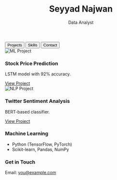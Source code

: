 <!DOCTYPE html>
<html lang="en">
<head>
  <meta charset="UTF-8">
  <meta name="viewport" content="width=device-width, initial-scale=1.0">
  <title>Seyyad Najwan | Data Analyst</title>
  <link rel="stylesheet" href="styles.css">
</head>
<body>
  <!-- Header -->
  <header>
    <h1>Seyyad Najwan</h1>
    <p>Data Analyst</p>
  </header>

  <!-- Navigation Tabs -->
  <div class="tabs">
    <button class="tab-button active" onclick="openTab('projects')">Projects</button>
    <button class="tab-button" onclick="openTab('skills')">Skills</button>
    <button class="tab-button" onclick="openTab('contact')">Contact</button>
  </div>

  <!-- Projects Section (Cards) -->
  <div id="projects" class="tab-content active">
    <div class="card">
      <img src="assets/images/project1.jpg" alt="ML Project">
      <h3>Stock Price Prediction</h3>
      <p>LSTM model with 92% accuracy.</p>
      <a href="#" class="btn">View Project</a>
    </div>
    <div class="card">
      <img src="assets/images/project2.jpg" alt="NLP Project">
      <h3>Twitter Sentiment Analysis</h3>
      <p>BERT-based classifier.</p>
      <a href="#" class="btn">View Project</a>
    </div>
  </div>

  <!-- Skills Section -->
  <div id="skills" class="tab-content">
    <div class="card">
      <h3>Machine Learning</h3>
      <ul>
        <li>Python (TensorFlow, PyTorch)</li>
        <li>Scikit-learn, Pandas, NumPy</li>
      </ul>
    </div>
  </div>

  <!-- Contact Section -->
  <div id="contact" class="tab-content">
    <div class="card">
      <h3>Get in Touch</h3>
      <p>Email: <a href="mailto:you@example.com">you@example.com</a></p>
    </div>
  </div>

  <script src="script.js"></script>
</body>
</html>
